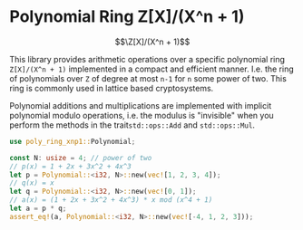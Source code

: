 # Polynomial Ring Z\[X\]/(X^n + 1)


```math
\Z[X]/(X^n + 1)
```

This library provides arithmetic operations over a specific polynomial ring `Z[X]/(X^n + 1)` implemented in a compact and efficient manner. I.e. the ring of polynomials over `Z` of degree at most `n-1` for `n` some power of two. This ring is commonly used in lattice based cryptosystems.

Polynomial additions and multiplications are implemented with implicit polynomial modulo operations, i.e. the modulus is "invisible" when you perform the methods in the trait`std::ops::Add` and `std::ops::Mul`. 

```rust
use poly_ring_xnp1::Polynomial;

const N: usize = 4; // power of two
// p(x) = 1 + 2x + 3x^2 + 4x^3
let p = Polynomial::<i32, N>::new(vec![1, 2, 3, 4]);
// q(x) = x
let q = Polynomial::<i32, N>::new(vec![0, 1]);
// a(x) = (1 + 2x + 3x^2 + 4x^3) * x mod (x^4 + 1)
let a = p * q;
assert_eq!(a, Polynomial::<i32, N>::new(vec![-4, 1, 2, 3]));
```